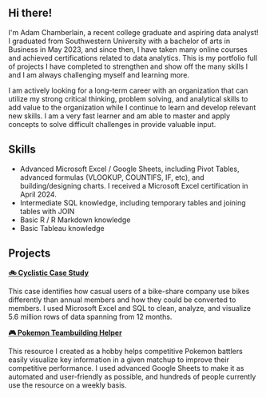 ## Hi there!

I'm Adam Chamberlain, a recent college graduate and aspiring data analyst! I graduated from Southwestern University with a bachelor of arts in Business in May 2023, and since then, I have taken many online courses and achieved certifications related to data analytics. This is my portfolio full of projects I have completed to strengthen and show off the many skills I  and I am always challenging myself and learning more.

I am actively looking for a long-term career with an organization that can utilize my strong critical thinking, problem solving, and analytical skills to add value to the organization while I continue to learn and develop relevant new skills. I am a very fast learner and am able to master and apply concepts to solve difficult challenges in provide valuable input.

## Skills
- Advanced Microsoft Excel / Google Sheets, including Pivot Tables, advanced formulas (VLOOKUP, COUNTIFS, IF, etc), and building/designing charts. I received a Microsoft Excel certification in April 2024.
- Intermediate SQL knowledge, including temporary tables and joining tables with JOIN
- Basic R / R Markdown knowledge
- Basic Tableau knowledge

## Projects

**[🚲 Cyclistic Case Study](https://github.com/Adam-Chamberlain/Cyclistic-Case-Study)**

This case identifies how casual users of a bike-share company use bikes differently than annual members and how they could be converted to members. I used Microsoft Excel and SQL to clean, analyze, and visualize 5.6 million rows of data spanning from 12 months.
  
**[🎮 Pokemon Teambuilding Helper](https://github.com/Adam-Chamberlain/Pokemon-Teambuilding-Helper)**

This resource I created as a hobby helps competitive Pokemon battlers easily visualize key information in a given matchup to improve their competitive performance. I used advanced Google Sheets to make it as automated and user-friendly as possible, and hundreds of people currently use the resource on a weekly basis.
